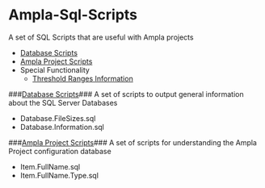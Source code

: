 Ampla-Sql-Scripts
===

A set of SQL Scripts that are useful with Ampla projects


- [Database Scripts](src/Database)
- [Ampla Project Scripts](src/Ampla%20Project) 
- Special Functionality
	- [Threshold Ranges Information](src/ThresholdRanges)


###[Database Scripts](src/Database)###
A set of scripts to output general information about the SQL Server Databases

- Database.FileSizes.sql
- Database.Information.sql

###[Ampla Project Scripts](src/Ampla%20Project)###
A set of scripts for understanding the Ampla Project configuration database

-  Item.FullName.sql
-  Item.FullName.Type.sql
